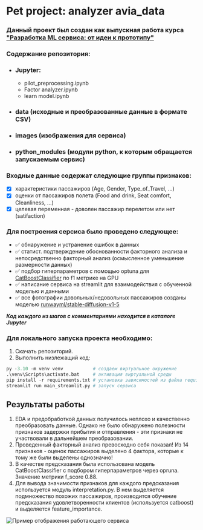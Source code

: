 # Pet project: analyzer avia_data
### Данный проект был создан как выпускная работа курса ["Разработка ML сервиса: от идеи к прототипу"](https://stepik.org/course/176820/info) 

### Содержание репозитория:
- ### Jupyter:
  - pilot_preprocessing.ipynb
  - Factor analyzer.ipynb
  - learn model.ipynb
- ### data (исходные и преобразованные данные в формате CSV)
- ### images (изображения для сервиса)
- ### python_modules (модули python, к которым обращается запускаемым сервис)

### Входные данные содержат следующие группы признаков:
- [X] характеристики пассажиров (Age, Gender, Type_of_Travel, ...)
- [X] оценки от пассажиров полета (Food and drink, Seat comfort, Cleanliness, ...)
- [X] целевая переменная - доволен пассажир перелетом или нет (satifaction)

### Для построения серсиса было проведено следующее:
- ✅ обнаружение и устранение ошибок в данных
- ✅ статист. подтверждение обоснованности факторного анализа и непосредственно факторный анализ (осмысленное уменьшение размерности данных)
- ✅ подбор гиперпараметров с помощью optuna для [CatBoostClassifier](https://catboost.ai/en/docs/concepts/python-reference_catboostclassifier) по f1 метрике на GPU
- ✅ написание сервиса на streamlit для взаимодействия с обученной моделью и данными
- ✅ все фотографии довольных/недовольных пассажиров созданы моделью [runwayml/stable-diffusion-v1-5](https://huggingface.co/runwayml/stable-diffusion-v1-5?text=sad+airplane+passenger+cry)

***Код каждого из шагов с комментариями находится в каталоге Jupyter***

### Для локального запуска проекта необходимо:
1. Скачать репозиторий.
2. Выполнить низлежащий код:
```python
py -3.10 -m venv venv           # создаем виртуальное окружение
.\venv\Scripts\activate.bat     # активация виртуальной среды
pip install -r requirements.txt # установка зависимостей из файла requirenments.txt
streamlit run main_streamlit.py # запуск сервиса
```

## Результаты работы

1. EDA и предобработкой данных получилось неплохо и качественно преобразовать данные. Однако не было обнаружено полезности признаков задержки прибытия и отправления - эти признаки не участвовали в дальнейшем преобразовании.
2. Проведенный факторный анализ превосходно себя показал! Из 14 признаков - оценок пассажиров выделено 4 фактора, которые к тому же были выделены однозначно!
3. В качестве предсказания была использована модель CatBoostClassifier с подбором гиперпараметров через opruna. Значение метрики f_score 0.88.
4. Для вывода значимости признаков для каждого предсказания используется модуль interpretation.py. В нем выделяется подмножество похожих пассажиров, производится обучение предсказания удовлетворенности клиентов (используется catboost) и выделяется feature_importance.

![Пример отображения работающего сервиса](https://github.com/levsha2013/avia-ancet-data-analyser-service/blob/master/images/main_print.png)
